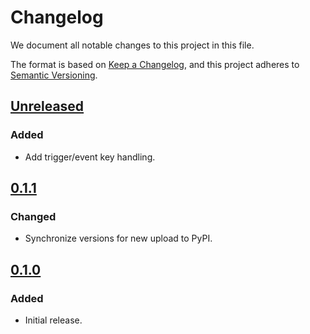 # Changelog

We document all notable changes to this project in this file.

The format is based on [Keep a Changelog](https://keepachangelog.com/en/1.0.0/),
and this project adheres to [Semantic Versioning](https://semver.org/spec/v2.0.0.html).

## [Unreleased]

### Added

* Add trigger/event key handling.

## [0.1.1]

### Changed

* Synchronize versions for new upload to PyPI.

## [0.1.0]

### Added

* Initial release.

[Unreleased]: https://github.com/puppetlabs/relay-sdk-go/compare/v0.1.1...HEAD
[0.1.1]: https://github.com/puppetlabs/relay-sdk-go/compare/v0.1.0...v0.1.1
[0.1.0]: https://github.com/puppetlabs/relay-sdk-go/compare/775de66c45128d999013fa1143398e98dbd071c7...v0.1.0
